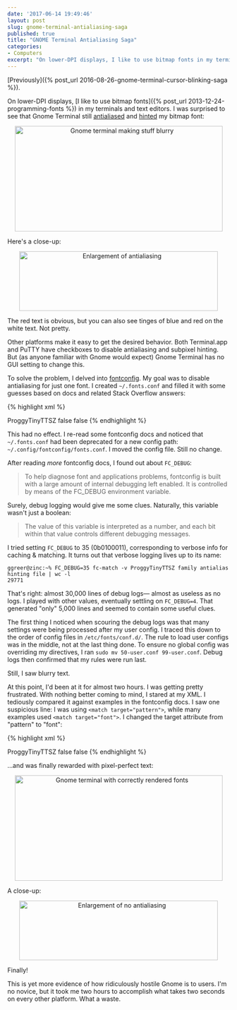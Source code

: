 ```yaml
---
date: '2017-06-14 19:49:46'
layout: post
slug: gnome-terminal-antialiasing-saga
published: true
title: "GNOME Terminal Antialiasing Saga"
categories:
- Computers
excerpt: "On lower-DPI displays, I like to use bitmap fonts in my terminals and text editors. As the title foreshadows, Gnome was hostile to my preference."
---
```


[Previously]({% post_url 2016-08-26-gnome-terminal-cursor-blinking-saga %}).

On lower-DPI displays, [I like to use bitmap fonts]({% post_url 2013-12-24-programming-fonts %}) in my terminals and text editors. I was surprised to see that Gnome Terminal still [antialiased](https://en.wikipedia.org/wiki/Font_rasterization) and [hinted](https://en.wikipedia.org/wiki/Subpixel_rendering) my bitmap font:

<div style="text-align: center;">
	<img alt="Gnome terminal making stuff blurry" src="/images/Screenshot from 2017-06-11 20-04-00.png" style="width: 471px; height: 239px;" />
</div>

Here's a close-up:

<div style="text-align: center;">
	<img alt="Enlargement of antialiasing" src="/images/Screenshot from 2017-06-11 20-04-00-crop.png" style="width: 450px; height: 135px; image-rendering: pixelated;" />
</div>

The red text is obvious, but you can also see tinges of blue and red on the white text. Not pretty.

Other platforms make it easy to get the desired behavior. Both Terminal.app and PuTTY have checkboxes to disable antialiasing and subpixel hinting. But (as anyone familiar with Gnome would expect) Gnome Terminal has no GUI setting to change this.

To solve the problem, I delved into [fontconfig](https://www.freedesktop.org/software/fontconfig/fontconfig-user.html). My goal was to disable antialiasing for just one font. I created `~/.fonts.conf` and filled it with some guesses based on docs and related Stack Overflow answers:

{% highlight xml %}
<?xml version='1.0'?>
<!DOCTYPE fontconfig SYSTEM 'fonts.dtd'>
<fontconfig>
  <match target="pattern">
    <test name="family">
      <string>ProggyTinyTTSZ</string>
    </test>
    <edit mode="assign" name="antialias">
      <bool>false</bool>
    </edit>
    <edit mode="assign" name="hinting">
     <bool>false</bool>
    </edit>
  </match>
</fontconfig>
{% endhighlight %}

This had no effect. I re-read some fontconfig docs and noticed that `~/.fonts.conf` had been deprecated for a new config path: `~/.config/fontconfig/fonts.conf`. I moved the config file. Still no change.

After reading *more* fontconfig docs, I found out about `FC_DEBUG`:

> To help diagnose font and applications problems, fontconfig is built with a large amount of internal debugging left enabled. It is controlled by means of the FC_DEBUG environment variable.

Surely, debug logging would give me some clues. Naturally, this variable wasn't just a boolean:

> The value of this variable is interpreted as a number, and each bit within that value controls different debugging messages.

I tried setting `FC_DEBUG` to 35 (0b0100011), corresponding to verbose info for caching & matching. It turns out that verbose logging lives up to its name:

```
ggreer@zinc:~% FC_DEBUG=35 fc-match -v ProggyTinyTTSZ family antialias hinting file | wc -l
29771
```

That's right: almost 30,000 lines of debug logs— almost as useless as no logs. I played with other values, eventually settling on `FC_DEBUG=4`. That generated "only" 5,000 lines and seemed to contain some useful clues.

The first thing I noticed when scouring the debug logs was that many settings were being processed after my user config. I traced this down to the order of config files in `/etc/fonts/conf.d/`. The rule to load user configs was in the middle, not at the last thing done. To ensure no global config was overriding my directives, I ran `sudo mv 50-user.conf 99-user.conf`. Debug logs then confirmed that my rules were run last.

Still, I saw blurry text.

At this point, I'd been at it for almost two hours. I was getting pretty frustrated. With nothing better coming to mind, I stared at my XML. I tediously compared it against examples in the fontconfig docs. I saw one suspicious line: I was using `<match target="pattern">`, while many examples used `<match target="font">`. I changed the target attribute from "pattern" to "font":

{% highlight xml %}
<?xml version='1.0'?>
<!DOCTYPE fontconfig SYSTEM 'fonts.dtd'>
<fontconfig>
  <match target="font">
    <test name="family" qual="any" compare="eq">
      <string>ProggyTinyTTSZ</string>
    </test>
    <edit mode="assign" name="antialias">
      <bool>false</bool>
    </edit>
    <edit mode="assign" name="hinting">
     <bool>false</bool>
    </edit>
  </match>
</fontconfig>
{% endhighlight %}

…and was finally rewarded with pixel-perfect text:

<div style="text-align: center;">
	<img alt="Gnome terminal with correctly rendered fonts" src="/images/Screenshot from 2017-06-11 20-02-44.png" style="width: 471px; height: 239px;" />
</div>

A close-up:

<div style="text-align: center;">
	<img alt="Enlargement of no antialiasing" src="/images/Screenshot from 2017-06-11 20-02-44-crop.png" style="width: 450px; height: 135px; image-rendering: pixelated;" />
</div>

Finally!

This is yet more evidence of how ridiculously hostile Gnome is to users. I'm no novice, but it took me two hours to accomplish what takes two seconds on every other platform. What a waste.
